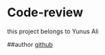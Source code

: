 # Code-review
this project belongs to Yunus Ali

##author
[github](https://www.github.com/iamyunusali)